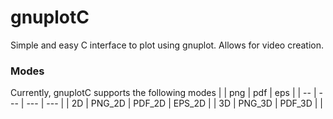 # gnuplotC

Simple and easy C interface to plot using gnuplot. Allows for video creation.


### Modes
Currently, gnuplotC supports the following modes
|    | png | pdf | eps |
| -- | --- | --- | --- |
| 2D | PNG_2D | PDF_2D | EPS_2D |
| 3D | PNG_3D | PDF_3D |  |
